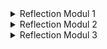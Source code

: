 <details>

<summary> Reflection Modul 1 </summary>

## Reflection 1

Standar kode yang dipelajari di Modul 1 - Coding Standards adalah:

1. Clean Code

    a. Kode dengan Nama yang Bermakna:
Pastikan setiap variabel, fungsi, dan kelas memiliki nama yang jelas dan deskriptif agar kode mudah dipahami.

    b. Fungsi Kecil dan Spesifik:
Buatlah fungsi yang hanya melakukan satu tugas spesifik.

    c. Perbaiki Kode, Bukan Hanya Menambahkan Komentar:
Jangan gunakan komentar untuk memperbaiki kode yang buruk.

    d. Gunakan Abstract Interface:
Manfaatkan abstract interface untuk menyembunyikan implementasi objek. Hal ini meningkatkan fleksibilitas dan memungkinkan penggantian implementasi tanpa mengubah kode yang menggunakannya.



2. Secure Code

    a. Authentication
   
    Verifikasi harus dilakukan dari sisi server untuk mencegah serangan berbahaya. 

    b. Kebijakan password yang kuat

    Password sangatlah penting untuk mencegah akses tidak sah.

    c. Authorization

    Otorisasi memastikan hanya pengguna sah yang berwenang yang dapat mengakses hal tertentu.
    
    d. Session Management

    Sesi pengguna harus dikelola dengan aman untuk mencegah serangan seperti session hijacking.

    e. JSON Web Tokens (JWT)

   JWT digunakan untuk membawa klaim yang berisi informasi peran dan izin pengguna. Namun, penggunaan JWT harus disertai dengan validasi token yang tepat dan pemilihan algoritma yang aman untuk menghindari potensi risiko keamanan.

    f. Input Validation

   Data yang masuk ke dalam sistem harus divalidasi agar sesuai dengan tipe, format, dan rentang yang diharapkan untuk mencegah serangan injeksi dan manipulasi data. 



## Reflection 2

1. Menulis unit test adalah langkah penting untuk memastikan bahwa aplikasi kita berfungsi dengan baik. Idealnya sebuah class memiliki unit test yang cukup untuk setiap method dan skenario yang penting.
   100 % Code coverage tidak berarti bahwa kode kita bebas dari bug, karena mungkin masih ada kasus yang belum dicover atau kesalahan yang tidak terlihat.

2. Jika class Java baru memiliki prosedur setup dan instance variables yang sama, bisa menambah duplikasi yang tidak perlu. Kode yang duplikat bisa membuat kode lebih susah untuk dimaintain. Saran perbaikan saya adalah untuk menghindari duplikasi kode agar kode lebih bersih.
</details>

<details>
<summary> Reflection Modul 2</summary>

## Code quality issues dan cara perbaikannya

Pada kode saya isu yang ditemukan adalah penggunaan public identifier pada interface "ProductService.java". Startegi saya dalam memperbaikinya adalah dengan menghapus identifier public pada semua method interface tersebut.

PMD juga menemukan beberapa warning lain yakni `This utility class has a non-private constructor: src/main/java/id/ac/ui/cs/advprog/eshop/EshopApplication.java#L7`. Akan tetapi warning tersebut tidak saya fix karena class tersebut sebenarnya bukan utility class, saya menggunakan @SpringBootTest untuk beberapa unit test saya yang memerlukan instansiasi class `EshopApplication`.

Ada satu lagi warning yang tidak saya fix yakni `Unused import 'org.springframework.web.bind.annotation.*': src/main/java/id/ac/ui/cs/advprog/eshop/controller/ProductController.java#L8`. PMD beranggapan bahwa import tersebut tidak terpakai walaupun sebenarnya import tersebut saya pakai untuk membuat annotation mapping request HTTP.

## CI/CD workflows

Implementasi workflow saya sudah memenuhi CI/CD. Untuk CI, saya menggunakan github workflow untuk mengautomasi testing setiap kali kode di push ke repository. Untuk CD, saya menggunakan Koyeb yang akan mendeploy aplikasi otomatis setelah kode dipush dan berhasil melewati testing.
</details>

<details>
<summary> Reflection Modul 3</summary>

## Explain what principles you apply to your project!

1. Single Responsibility Principle (SRP) 

Single Responsibility Principle menyatakan bahwa setiap kelas atau modul harus memiliki satu alasan untuk berubah, artinya kelas tersebut hanya bertanggung jawab atas satu bagian dari fungsionalitas aplikasi.

Saya mengimplementasikan SRP dengan cara memisahkan kode yang bertanggung jawab ke product dan ke car, seperti memisahkan model, repository, service, dan controller untuk car dan product.
2. Open Close Principle (OCP)

Open-Closed Principle menyatakan bahwa kelas atau modul harus terbuka untuk ekstensi tetapi tertutup untuk modifikasi, sehingga kita bisa menambah fungsionalitas baru tanpa merubah kode yang ada.

Saya mengimplementasikan OCP dengan cara membuat interface untuk CarRepository dan ProductRepository agar kode bisa di ekstensi tanpa memodifikasi kode yang sudah ada.

3. Dependency Inversion Principle (DIP)

Dependency Inversion Principle (DIP) menyatakan bahwa  modul tingkat tinggi tidak bergantung pada modul tingkat rendah, keduanya harus bergantung pada abstraksi, dan rincian harus bergantung pada abstraksi, bukan sebaliknya.

Saya mengimplementasikan DIP dengan cara mengubah dependansi pada CarServiceImpl dan ProductServiceImpl agar bergantung ke interface CarRepository dan ProductRepository.

## Explain the advantages of applying SOLID principles to your project with examples.
1. Single Responsibility Principle (SRP)

Dengan mengaplikasikan SRP, kode saya dipastikan hanya bertanggung jawab atas satu hal. Jika dikemudian hari saya ingin membuat perubahan untuk hal spesifik, misalnya perubahan pada logika yang berkaitan dengan produk, saya hanya perlu mengubah kelas yang relevan tanpa mempengaruhi kode lainnya. Sebagai contoh, jika saya ingin mengubah logika penghapusan produk, maka saya hanya perlu mengubah kode di dalam ProductRepositoryImpl.

2. Open Close Principle (OCP)

Dengan mengaplikasikan OCP, kode saya akan lebih mudah untuk diperluas. Misalkan saya ingin menambahkan fitur baru untuk produk, maka saya hanya perlu menambahkan implementasi baru dari interface ProductRepository.

3. Dependency Inversion Principle (DIP)

Dengan mengaplikasikan DIP, jika saya ingin mengganti implementasi repository, saya hanya perlu menambahkan implementasi baru dari interface tanpa harus mengubah kode lama saya, sehingga mempermudah pekerjaan saya. Sebagai contoh, jika saya ingin mengubah implementasi kode di ProductRepository, saya cukup membuat kelas baru yang mengimplementasikan interface ProductRepository, tanpa harus mengubah implementasi kode di ProductService.

## Explain the disadvantages of not applying SOLID principles to your project with examples.

1. Tanpa SRP

Jika kelas memiliki lebih dari satu tanggung jawab, kode akan susah untuk dipahami, diubah, dan diuji. Sebagai contoh, jika saya menggabungkan implementasi ProductService dan CarService dalam satu kelas dengan berbagai tanggung jawab, saat saya ingin menambahkan fitur baru untuk produk, bisa jadi saya ikut merusak logika untuk mobil.

2. Tanpa OCP

Jika tidak menerapkan OCP, setiap kali saya ingin menambahkan fitur baru saya harus mengubah kode saya yang sudah ada, sehingga berisiko merusak fungsionalitas yang telah ada. Sebagai contoh, jika saya langsung memodifikasi ProductRepository, kode yang sudah ada sebelumnya mungkin harus diubah untuk menerima modifikasi baru. 

3. Tanpa DIP

Jika kode bergantung langsung ke implementasi dan bukan interface, akan terdapat masalah saat saya perlu mengganti implementasi tanpa merubah kode yang lain. Sebagai contoh, jika ProductService langsung bergantung ke ProductRepositoryImpl, saya tidak bisa mengubah kode di ProductRepositoryImpl tanpa ikut mengubah kode memiliki dependency. 
</details>